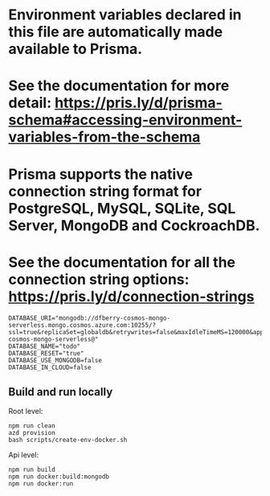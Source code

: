 # Environment variables declared in this file are automatically made available to Prisma.
# See the documentation for more detail: https://pris.ly/d/prisma-schema#accessing-environment-variables-from-the-schema

# Prisma supports the native connection string format for PostgreSQL, MySQL, SQLite, SQL Server, MongoDB and CockroachDB.
# See the documentation for all the connection string options: https://pris.ly/d/connection-strings

```
DATABASE_URI="mongodb://dfberry-cosmos-mongo-serverless.mongo.cosmos.azure.com:10255/?ssl=true&replicaSet=globaldb&retrywrites=false&maxIdleTimeMS=120000&appName=@dfberry-cosmos-mongo-serverless@"
DATABASE_NAME="todo"
DATABASE_RESET="true"
DATABASE_USE_MONGODB=false
DATABASE_IN_CLOUD=false
```

## Build and run locally

Root level:

```
npm run clean 
azd provision
bash scripts/create-env-docker.sh
```

Api level:

```
npm run build
npm run docker:build:mongodb
npm run docker:run
```
